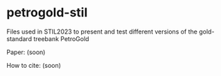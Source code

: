# petrogold-stil
Files used in STIL2023 to present and test different versions of the gold-standard treebank PetroGold

Paper: (soon)

How to cite: (soon)
